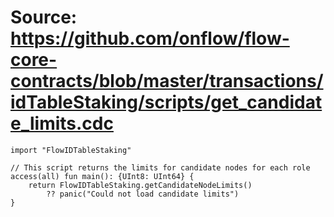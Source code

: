 # Source: https://github.com/onflow/flow-core-contracts/blob/master/transactions/idTableStaking/scripts/get_candidate_limits.cdc

```
import "FlowIDTableStaking"

// This script returns the limits for candidate nodes for each role
access(all) fun main(): {UInt8: UInt64} {
    return FlowIDTableStaking.getCandidateNodeLimits()
        ?? panic("Could not load candidate limits")
}
```